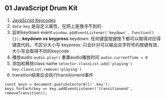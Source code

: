 ## 01 JavaScript Drum Kit

1. [JavaScript Keycodes](https://keycode.info/)
2. `data-key` 是自定义属性，在网上是搜寻不到的
3. 监听keydown event
`window.addEventListener('keydown', function(){});`
**keydown vs keypress**
keydown: 任何键盘按键按下都可以取得对应得键盘代码，不区分大小写
keypress: 只会针对可以输出文字符号的按键有效，大小写会取得不同的keycode
4. 播放audio `audio.play()`
重置audio播放时间 `audio.currentTime = 0`
5. 添加和移除class name `selector.classList.add('playing')` `key.classList.remove('playing')`
6. transition结束后会执行transitionend事件
```
const keys = document.querySelectorAll('.key');
keys.forEach(key => key.addEventListener('transitionend', removeTransition));
```
